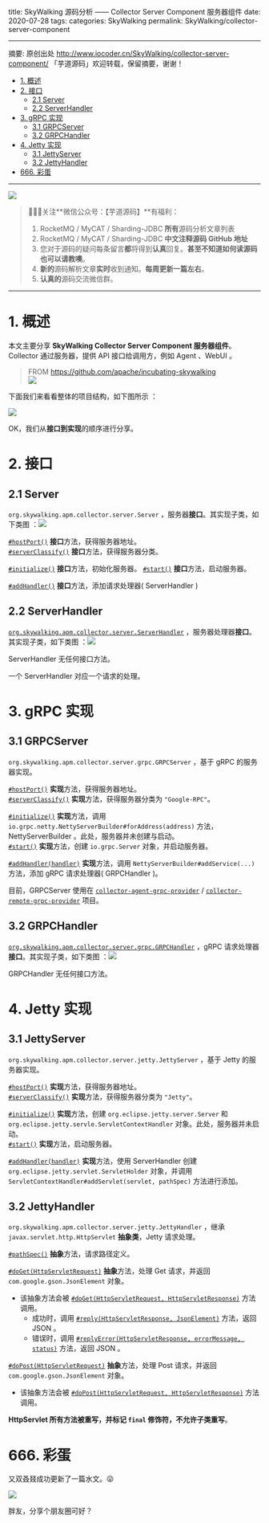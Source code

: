 title: SkyWalking 源码分析 —— Collector Server Component 服务器组件
date: 2020-07-28
tags:
categories: SkyWalking
permalink: SkyWalking/collector-server-component

-------

摘要: 原创出处 http://www.iocoder.cn/SkyWalking/collector-server-component/ 「芋道源码」欢迎转载，保留摘要，谢谢！

- [1. 概述](http://www.iocoder.cn/SkyWalking/collector-server-component/)
- [2. 接口](http://www.iocoder.cn/SkyWalking/collector-server-component/)
  - [2.1 Server](http://www.iocoder.cn/SkyWalking/collector-server-component/)
  - [2.2 ServerHandler](http://www.iocoder.cn/SkyWalking/collector-server-component/)
- [3. gRPC 实现](http://www.iocoder.cn/SkyWalking/collector-server-component/)
  - [3.1 GRPCServer](http://www.iocoder.cn/SkyWalking/collector-server-component/)
  - [3.2 GRPCHandler](http://www.iocoder.cn/SkyWalking/collector-server-component/)
- [4. Jetty 实现](http://www.iocoder.cn/SkyWalking/collector-server-component/)
  - [3.1 JettyServer](http://www.iocoder.cn/SkyWalking/collector-server-component/)
  - [3.2 JettyHandler](http://www.iocoder.cn/SkyWalking/collector-server-component/)
- [666. 彩蛋](http://www.iocoder.cn/SkyWalking/collector-server-component/)

-------

![](http://www.iocoder.cn/images/common/wechat_mp_2017_07_31.jpg)

> 🙂🙂🙂关注**微信公众号：【芋道源码】**有福利：  
> 1. RocketMQ / MyCAT / Sharding-JDBC **所有**源码分析文章列表  
> 2. RocketMQ / MyCAT / Sharding-JDBC **中文注释源码 GitHub 地址**  
> 3. 您对于源码的疑问每条留言**都**将得到**认真**回复。**甚至不知道如何读源码也可以请教噢**。  
> 4. **新的**源码解析文章**实时**收到通知。**每周更新一篇左右**。  
> 5. **认真的**源码交流微信群。

-------

# 1. 概述

本文主要分享 **SkyWalking Collector Server Component 服务器组件**。Collector 通过服务器，提供 API 接口给调用方，例如 Agent 、WebUI 。

> FROM https://github.com/apache/incubating-skywalking  
> ![](http://www.iocoder.cn/images/SkyWalking/2020_07_25/01.jpeg)

下面我们来看看整体的项目结构，如下图所示 ：

![](http://www.iocoder.cn/images/SkyWalking/2020_07_28/02.png)

OK，我们从**接口到实现**的顺序进行分享。

# 2. 接口

## 2.1 Server

`org.skywalking.apm.collector.server.Server` ，服务器**接口**。其实现子类，如下类图 ：![](http://www.iocoder.cn/images/SkyWalking/2020_07_28/03.png)

[`#hostPort()`](https://github.com/YunaiV/skywalking/blob/ceee65ca1e03c34a756922034f85c5d95b8f2178/apm-collector/apm-collector-component/server-component/src/main/java/org/skywalking/apm/collector/server/Server.java#L31) **接口**方法，获得服务器地址。  
[`#serverClassify()`](https://github.com/YunaiV/skywalking/blob/ceee65ca1e03c34a756922034f85c5d95b8f2178/apm-collector/apm-collector-component/server-component/src/main/java/org/skywalking/apm/collector/server/Server.java#L36) **接口**方法，获得服务器分类。

[`#initialize()`](https://github.com/YunaiV/skywalking/blob/ceee65ca1e03c34a756922034f85c5d95b8f2178/apm-collector/apm-collector-component/server-component/src/main/java/org/skywalking/apm/collector/server/Server.java#L43) **接口**方法，初始化服务器。
[`#start()`](https://github.com/YunaiV/skywalking/blob/ceee65ca1e03c34a756922034f85c5d95b8f2178/apm-collector/apm-collector-component/server-component/src/main/java/org/skywalking/apm/collector/server/Server.java#L50) **接口**方法，启动服务器。

[`#addHandler()`](https://github.com/YunaiV/skywalking/blob/ceee65ca1e03c34a756922034f85c5d95b8f2178/apm-collector/apm-collector-component/server-component/src/main/java/org/skywalking/apm/collector/server/Server.java#L57) **接口**方法，添加请求处理器( ServerHandler )

## 2.2 ServerHandler

[`org.skywalking.apm.collector.server.ServerHandler`](https://github.com/YunaiV/skywalking/blob/ceee65ca1e03c34a756922034f85c5d95b8f2178/apm-collector/apm-collector-component/server-component/src/main/java/org/skywalking/apm/collector/server/ServerHandler.java) ，服务器处理器**接口**。其实现子类，如下类图 ：![](http://www.iocoder.cn/images/SkyWalking/2020_07_28/04.png)

ServerHandler 无任何接口方法。

一个 ServerHandler 对应一个请求的处理。

# 3. gRPC 实现

## 3.1 GRPCServer

`org.skywalking.apm.collector.server.grpc.GRPCServer` ，基于 gRPC 的服务器实现。

[`#hostPort()`](https://github.com/YunaiV/skywalking/blob/ceee65ca1e03c34a756922034f85c5d95b8f2178/apm-collector/apm-collector-component/server-component/src/main/java/org/skywalking/apm/collector/server/grpc/GRPCServer.java#L47) **实现**方法，获得服务器地址。  
[`#serverClassify()`](https://github.com/YunaiV/skywalking/blob/ceee65ca1e03c34a756922034f85c5d95b8f2178/apm-collector/apm-collector-component/server-component/src/main/java/org/skywalking/apm/collector/server/grpc/GRPCServer.java#L51) **实现**方法，获得服务器分类为 `"Google-RPC"`。

[`#initialize()`](https://github.com/YunaiV/skywalking/blob/ceee65ca1e03c34a756922034f85c5d95b8f2178/apm-collector/apm-collector-component/server-component/src/main/java/org/skywalking/apm/collector/server/grpc/GRPCServer.java#L55) **实现**方法，调用 `io.grpc.netty.NettyServerBuilder#forAddress(address)` 方法，NettyServerBuilder 。此处，服务器并未创建与启动。  
[`#start()`](https://github.com/YunaiV/skywalking/blob/ceee65ca1e03c34a756922034f85c5d95b8f2178/apm-collector/apm-collector-component/server-component/src/main/java/org/skywalking/apm/collector/server/grpc/GRPCServer.java#L61) **实现**方法，创建 `io.grpc.Server` 对象，并启动服务器。

[`#addHandler(handler)`](https://github.com/YunaiV/skywalking/blob/ceee65ca1e03c34a756922034f85c5d95b8f2178/apm-collector/apm-collector-component/server-component/src/main/java/org/skywalking/apm/collector/server/grpc/GRPCServer.java#L70) **实现**方法，调用 `NettyServerBuilder#addService(...)` 方法，添加 gRPC 请求处理器( GRPCHandler )。

目前，GRPCServer 使用在 [`collector-agent-grpc-provider`](https://github.com/YunaiV/skywalking/blob/ceee65ca1e03c34a756922034f85c5d95b8f2178/apm-collector/apm-collector-agent-grpc/collector-agent-grpc-provider/) / [`collector-remote-grpc-provider`](https://github.com/YunaiV/skywalking/tree/ceee65ca1e03c34a756922034f85c5d95b8f2178/apm-collector/apm-collector-remote/collector-remote-grpc-provider) 项目。

## 3.2 GRPCHandler

[`org.skywalking.apm.collector.server.grpc.GRPCHandler`](https://github.com/YunaiV/skywalking/blob/ceee65ca1e03c34a756922034f85c5d95b8f2178/apm-collector/apm-collector-component/server-component/src/main/java/org/skywalking/apm/collector/server/ServerHandler.java) ，gRPC 请求处理器**接口**。其实现子类，如下类图 ：![](http://www.iocoder.cn/images/SkyWalking/2020_07_28/05.png)

GRPCHandler 无任何接口方法。

# 4. Jetty 实现

## 3.1 JettyServer

`org.skywalking.apm.collector.server.jetty.JettyServer` ，基于 Jetty 的服务器实现。

[`#hostPort()`](https://github.com/YunaiV/skywalking/blob/3c964d8b5678cf6f715dc252e6fe48ba87d0f9e9/apm-collector/apm-collector-component/server-component/src/main/java/org/skywalking/apm/collector/server/jetty/JettyServer.java#L52) **实现**方法，获得服务器地址。  
[`#serverClassify()`](https://github.com/YunaiV/skywalking/blob/3c964d8b5678cf6f715dc252e6fe48ba87d0f9e9/apm-collector/apm-collector-component/server-component/src/main/java/org/skywalking/apm/collector/server/jetty/JettyServer.java#L56) **实现**方法，获得服务器分类为 `"Jetty"`。

[`#initialize()`](https://github.com/YunaiV/skywalking/blob/3c964d8b5678cf6f715dc252e6fe48ba87d0f9e9/apm-collector/apm-collector-component/server-component/src/main/java/org/skywalking/apm/collector/server/jetty/JettyServer.java#L60) **实现**方法，创建 `org.eclipse.jetty.server.Server` 和 `org.eclipse.jetty.servle.ServletContextHandler` 对象。此处，服务器并未启动。  
[`#start()`](https://github.com/YunaiV/skywalking/blob/3c964d8b5678cf6f715dc252e6fe48ba87d0f9e9/apm-collector/apm-collector-component/server-component/src/main/java/org/skywalking/apm/collector/server/jetty/JettyServer.java#L80) **实现**方法，启动服务器。

[`#addHandler(handler)`](https://github.com/YunaiV/skywalking/blob/3c964d8b5678cf6f715dc252e6fe48ba87d0f9e9/apm-collector/apm-collector-component/server-component/src/main/java/org/skywalking/apm/collector/server/jetty/JettyServer.java#L72) **实现**方法，使用 ServerHandler 创建 `org.eclipse.jetty.servlet.ServletHolder` 对象，并调用 `ServletContextHandler#addServlet(servlet, pathSpec)` 方法进行添加。

## 3.2 JettyHandler

`org.skywalking.apm.collector.server.jetty.JettyHandler` ，继承 `javax.servlet.http.HttpServlet` **抽象类**，Jetty 请求处理。

[`#pathSpec()`](https://github.com/YunaiV/skywalking/blob/3c964d8b5678cf6f715dc252e6fe48ba87d0f9e9/apm-collector/apm-collector-component/server-component/src/main/java/org/skywalking/apm/collector/server/jetty/JettyHandler.java#L43) **抽象**方法，请求路径定义。

[`#doGet(HttpServletRequest)`](https://github.com/YunaiV/skywalking/blob/3c964d8b5678cf6f715dc252e6fe48ba87d0f9e9/apm-collector/apm-collector-component/server-component/src/main/java/org/skywalking/apm/collector/server/jetty/JettyHandler.java#L61) **抽象**方法，处理 Get 请求，并返回 `com.google.gson.JsonElement` 对象。

* 该抽象方法会被 [`#doGet(HttpServletRequest, HttpServletResponse)`](https://github.com/YunaiV/skywalking/blob/3c964d8b5678cf6f715dc252e6fe48ba87d0f9e9/apm-collector/apm-collector-component/server-component/src/main/java/org/skywalking/apm/collector/server/jetty/JettyHandler.java#L46) 方法调用。
    * 成功时，调用 [`#reply(HttpServletResponse, JsonElement)`](https://github.com/YunaiV/skywalking/blob/3c964d8b5678cf6f715dc252e6fe48ba87d0f9e9/apm-collector/apm-collector-component/server-component/src/main/java/org/skywalking/apm/collector/server/jetty/JettyHandler.java#L174) 方法，返回 JSON 。
    * 错误时，调用 [`#replyError(HttpServletResponse, errorMessage, status)`](https://github.com/YunaiV/skywalking/blob/3c964d8b5678cf6f715dc252e6fe48ba87d0f9e9/apm-collector/apm-collector-component/server-component/src/main/java/org/skywalking/apm/collector/server/jetty/JettyHandler.java#L195) 方法，返回 JSON 。

[`#doPost(HttpServletRequest)`](https://github.com/YunaiV/skywalking/blob/3c964d8b5678cf6f715dc252e6fe48ba87d0f9e9/apm-collector/apm-collector-component/server-component/src/main/java/org/skywalking/apm/collector/server/jetty/JettyHandler.java#L79) **抽象**方法，处理 Post 请求，并返回 `com.google.gson.JsonElement` 对象。

* 该抽象方法会被 [`#doPost(HttpServletRequest, HttpServletResponse)`](https://github.com/YunaiV/skywalking/blob/3c964d8b5678cf6f715dc252e6fe48ba87d0f9e9/apm-collector/apm-collector-component/server-component/src/main/java/org/skywalking/apm/collector/server/jetty/JettyHandler.java#L64) 方法调用。

**HttpServlet 所有方法被重写，并标记 `final` 修饰符，不允许子类重写**。

# 666. 彩蛋

又双叒叕成功更新了一篇水文。😜

![](http://www.iocoder.cn/images/SkyWalking/2020_07_28/06.png)

胖友，分享个朋友圈可好？

